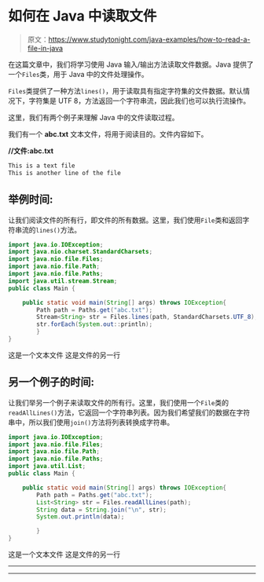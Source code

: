 # 如何在 Java 中读取文件

> 原文：<https://www.studytonight.com/java-examples/how-to-read-a-file-in-java>

在这篇文章中，我们将学习使用 Java 输入/输出方法读取文件数据。Java 提供了一个`Files`类，用于 Java 中的文件处理操作。

`Files`类提供了一种方法`lines()`，用于读取具有指定字符集的文件数据。默认情况下，字符集是 UTF 8，方法返回一个字符串流，因此我们也可以执行流操作。

这里，我们有两个例子来理解 Java 中的文件读取过程。

我们有一个 **abc.txt** 文本文件，将用于阅读目的。文件内容如下。

**//文件:abc.txt**

```java
This is a text file 
This is another line of the file
```

## 举例时间:

让我们阅读文件的所有行，即文件的所有数据。这里，我们使用`File`类和返回字符串流的`lines()`方法。

```java
import java.io.IOException;
import java.nio.charset.StandardCharsets;
import java.nio.file.Files;
import java.nio.file.Path;
import java.nio.file.Paths;
import java.util.stream.Stream; 
public class Main {

	public static void main(String[] args) throws IOException{  
		Path path = Paths.get("abc.txt");
		Stream<String> str = Files.lines(path, StandardCharsets.UTF_8);
        str.forEach(System.out::println);
		}
}
```

这是一个文本文件
这是文件的另一行

## 另一个例子的时间:

让我们举另一个例子来读取文件的所有行。这里，我们使用一个`File`类的`readAllLines()`方法，它返回一个字符串列表。因为我们希望我们的数据在字符串中，所以我们使用`join()`方法将列表转换成字符串。

```java
import java.io.IOException;
import java.nio.file.Files;
import java.nio.file.Path;
import java.nio.file.Paths;
import java.util.List; 
public class Main {

	public static void main(String[] args) throws IOException{  
		Path path = Paths.get("abc.txt");
		List<String> str = Files.readAllLines(path);
		String data = String.join("\n", str);
		System.out.println(data);

		}
}
```

这是一个文本文件
这是文件的另一行

* * *

* * *
